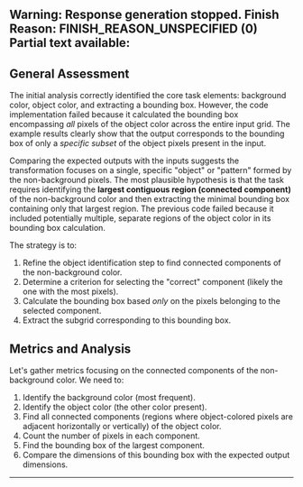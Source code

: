 Warning: Response generation stopped. Finish Reason: FINISH_REASON_UNSPECIFIED (0)
Partial text available:
---
## General Assessment

The initial analysis correctly identified the core task elements: background color, object color, and extracting a bounding box. However, the code implementation failed because it calculated the bounding box encompassing *all* pixels of the object color across the entire input grid. The example results clearly show that the output corresponds to the bounding box of only a *specific subset* of the object pixels present in the input.

Comparing the expected outputs with the inputs suggests the transformation focuses on a single, specific "object" or "pattern" formed by the non-background pixels. The most plausible hypothesis is that the task requires identifying the **largest contiguous region (connected component)** of the non-background color and then extracting the minimal bounding box containing only that largest region. The previous code failed because it included potentially multiple, separate regions of the object color in its bounding box calculation.

The strategy is to:
1.  Refine the object identification step to find connected components of the non-background color.
2.  Determine a criterion for selecting the "correct" component (likely the one with the most pixels).
3.  Calculate the bounding box based *only* on the pixels belonging to the selected component.
4.  Extract the subgrid corresponding to this bounding box.

## Metrics and Analysis

Let's gather metrics focusing on the connected components of the non-background color. We need to:
1.  Identify the background color (most frequent).
2.  Identify the object color (the other color present).
3.  Find all connected components (regions where object-colored pixels are adjacent horizontally or vertically) of the object color.
4.  Count the number of pixels in each component.
5.  Find the bounding box of the largest component.
6.  Compare the dimensions of this bounding box with the expected output dimensions.


---
